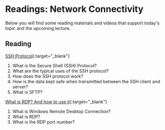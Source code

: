 # Readings: Network Connectivity

Below you will find some reading materials and videos that support today's topic and the upcoming lecture.

## Reading

[SSH Protocol](https://www.ssh.com/ssh/protocol/){:target="_blank"}


1. What is the Secure Shell (SSH) Protocol?
1. What are the typical uses of the SSH protocol?
1. How does the SSH protocol work?
1. How is the data kept safe when transmitted between the SSH client and server?
1. What is SFTP?


[What is RDP? And how to use it](https://www.comparitech.com/net-admin/what-is-rdp/){:target="_blank"}

1. What is Windows Remote Desktop Connection?
1. What is RDP?
1. What is the RDP port number?
